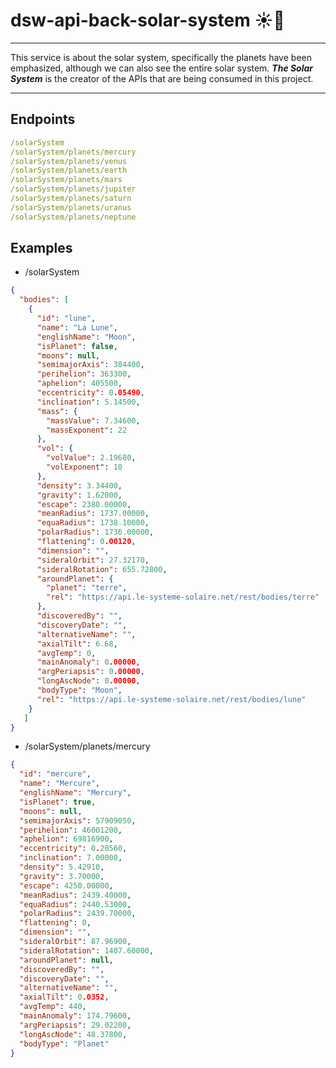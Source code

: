 # dsw-api-back-solar-system :sunny::space_invader:
---
This service is about the solar system, specifically the planets have been emphasized,
although we can also see the entire solar system. ***The Solar System*** is the creator of the APIs that are being consumed in this project.

___

## Endpoints
```yaml
/solarSystem
/solarSystem/planets/mercury
/solarSystem/planets/venus
/solarSystem/planets/earth
/solarSystem/planets/mars
/solarSystem/planets/jupiter
/solarSystem/planets/saturn
/solarSystem/planets/uranus
/solarSystem/planets/neptune
```

## Examples
 * /solarSystem
```JSON
{
  "bodies": [
    {
      "id": "lune",
      "name": "La Lune",
      "englishName": "Moon",
      "isPlanet": false,
      "moons": null,
      "semimajorAxis": 384400,
      "perihelion": 363300,
      "aphelion": 405500,
      "eccentricity": 0.05490,
      "inclination": 5.14500,
      "mass": {
        "massValue": 7.34600,
        "massExponent": 22
      },
      "vol": {
        "volValue": 2.19680,
        "volExponent": 10
      },
      "density": 3.34400,
      "gravity": 1.62000,
      "escape": 2380.00000,
      "meanRadius": 1737.00000,
      "equaRadius": 1738.10000,
      "polarRadius": 1736.00000,
      "flattening": 0.00120,
      "dimension": "",
      "sideralOrbit": 27.32170,
      "sideralRotation": 655.72800,
      "aroundPlanet": {
        "planet": "terre",
        "rel": "https://api.le-systeme-solaire.net/rest/bodies/terre"
      },
      "discoveredBy": "",
      "discoveryDate": "",
      "alternativeName": "",
      "axialTilt": 6.68,
      "avgTemp": 0,
      "mainAnomaly": 0.00000,
      "argPeriapsis": 0.00000,
      "longAscNode": 0.00000,
      "bodyType": "Moon",
      "rel": "https://api.le-systeme-solaire.net/rest/bodies/lune"
    }
   ]
}
```
* /solarSystem/planets/mercury
```JSON
{
  "id": "mercure",
  "name": "Mercure",
  "englishName": "Mercury",
  "isPlanet": true,
  "moons": null,
  "semimajorAxis": 57909050,
  "perihelion": 46001200,
  "aphelion": 69816900,
  "eccentricity": 0.20560,
  "inclination": 7.00000,
  "density": 5.42910,
  "gravity": 3.70000,
  "escape": 4250.00000,
  "meanRadius": 2439.40000,
  "equaRadius": 2440.53000,
  "polarRadius": 2439.70000,
  "flattening": 0,
  "dimension": "",
  "sideralOrbit": 87.96900,
  "sideralRotation": 1407.60000,
  "aroundPlanet": null,
  "discoveredBy": "",
  "discoveryDate": "",
  "alternativeName": "",
  "axialTilt": 0.0352,
  "avgTemp": 440,
  "mainAnomaly": 174.79600,
  "argPeriapsis": 29.02200,
  "longAscNode": 48.37800,
  "bodyType": "Planet"
}
```
